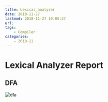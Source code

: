 ```yaml
---
title: Lexical_analyzer
date: 2018-11-27
lastmod: 2018-11-27 19:09:27
url:
tags:
    - Compiler
categories:
    - 2018-11
---
```

# Lexical Analyzer Report
## DFA
![dfa](/static/All_in_one.jpeg "DFA")
